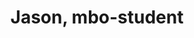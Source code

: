 ---
id: 1
image: avatar.jpg
quote: Dankzij Ping ping heb ik overzicht en geen stress
title: Jason, mbo-student
---